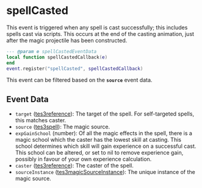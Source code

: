 # spellCasted

This event is triggered when any spell is cast successfully; this includes spells cast via scripts. This occurs at the end of the casting animation, just after the magic projectile has been constructed.

```lua
--- @param e spellCastedEventData
local function spellCastedCallback(e)
end
event.register("spellCasted", spellCastedCallback)
```

This event can be filtered based on the **`source`** event data.

## Event Data

* `target` ([tes3reference](../../types/tes3reference)): The target of the spell. For self-targeted spells, this matches caster.
* `source` ([tes3spell](../../types/tes3spell)): The magic source.
* `expGainSchool` (number): Of all the magic effects in the spell, there is a magic school which the caster has the lowest skill at casting. This school determines which skill will gain experience on a successful cast. This school can be altered, or set to nil to remove experience gain, possibly in favour of your own experience calculation.
* `caster` ([tes3reference](../../types/tes3reference)): The caster of the spell.
* `sourceInstance` ([tes3magicSourceInstance](../../types/tes3magicSourceInstance)): The unique instance of the magic source.

